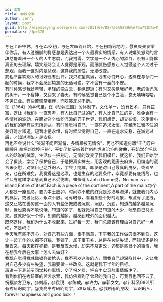 ```yaml
---
id: 378
title: 初秋之歌
author: Jerry
layout: post
guid: http://miemieyang.wordpress.com/2011/09/02/%e5%88%9d%e7%a7%8b%e4%b9%8b%e6%ad%8c
permalink: /?p=378
---
```

写在上班中休，写在23岁初，写在大四的开始，写在拐弯的地方，愿良辰美景常伴你我。有人说细腻的情感总是表达出一个人最真实的情感，有人说嬉笑怒骂的言辞总能看出一个人的人生态度，而我觉得，文字是一个人内心的独白，没有人能够真正的去理解，嬉笑怒骂会让人觉得是乐观，而细腻伤感总让人觉得这个人太过于悲观，而我一直对内是悲观，这算我的属性，无法改变。  
我也不喜欢别人的讨好或者批评，我只希望真诚，或者你们开心，这样在与你们一起的时候，我才不会感到尴尬的无话可说，才不会有一丝的不安。  
有时候感觉我好年轻，年轻的像白云，稍纵即逝；有时又感觉我好老，老的像光秃的树干，一不留神，又迎来了春天。有时候感觉自己是个小白脸，整天嘻嘻哈哈，不务正业。有些苦恼常相伴，而欢笑却总不断。  
在《1984》的年代里，在《动物庄园》的体制下，文化单一，没有艺术，只有巨富，这让《我们》一直思考，有人比自己过的好，有人比自己过的差，难免会有一些情绪的波动，在面对这个缤纷混淆的万千世界，我们想爱，却又有恨，这使渺小的我们的确有些无所适从。有时候觉得自己，一直在追求永恒，在经历过留不住的美好时才知道，短暂才是永恒，有时候又觉得自己，一直在追求安稳，在游走过后，才知道漂泊才是安稳。  
再也不会说什么“笑渐不闻声渐悄，多情却被无情恼”，再也不知道何谓“千门万户瞳瞳日,总把新桃换旧符”，开始了每天听着烂俗的或者治疗的歌曲，开始学会把骂人的话说的贼溜，生活似一把刻刀，无情的改变了我们模样，就这样，我们开始学会了假装，学会了保护自己，于是把真实抹去，用客观的荒唐去麻痹，用编造的谎言来安慰，对除自己之外的人，学会了隐藏，即使是对自己最真的朋友，或者至亲，也在所难免，我觉得这是必须，也是生存的必要条件，毕竟都要有底线的，也许只有这样才会感到自己不受伤害，难怪诗人John Donne说，No man is an island,Entire of itself.Each is a piece of the continent,A part of the main.每个人都是一座孤岛，要为本土应卯。时间吹不散的终究是沙漠与海洋，就像我们内心的真实，或者记忆，永吹不散。可有时候，看看那些不好的现象，却没有了底线，这又让站在善的这一面的人有些愤慨或者沉默，沉默，沉默，知道的越多越是沉默，我也变得不敢说话，知道的多了，也就觉得自己知道的太少，唯恐自己说出来。这就好似一个球，知道的越多，越感到球外的面积越大。  
既然这样，我们为什么不收起来，过好每一天，我们总应该有理由对自己好一点吧，不是吗？  
今天我有些不开心，对自己有些方面，很不满意，下午我的工作做的很不到位，这让一起工作的人都不好搞，我错了，却于事无补，总是在总结失误，而错误还是纷至沓来，每天都在犯错，是我反应太慢，却来不及更改，这都是些很小的事情，我在想我今后在大事上怎么去做好？  
我现在觉得我就像银样蜡枪头，我不喜欢这类的人，而我自己却深陷其中，这让我对自己多少有些失望，我需要做一些改变。这就是我下半年的目标。  
再说一下我前天回学校的事情，交了报名费，把自主实习的事情解决了。  
看到你们在考研室的苦苦求索，我仿佛看到了曾经的我自己，可我再也回不去了。祝福@方卫东，@刘超，@袁锐，@陈成，@许力，@郭文文，@计科系0801所有考研的同学，@我高中考研的同学，2012成功。@我所有的朋友，认识的人，forever happiness and good luck ！